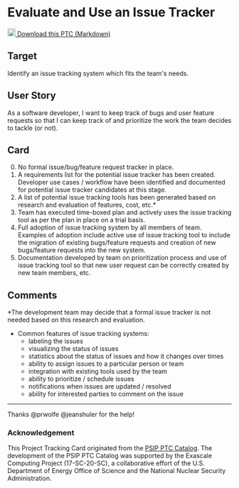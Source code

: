 [metadata:tags]:- "bssw-psip-ptc"
# Evaluate and Use an Issue Tracker

<a href='/ptc-catalog/catalog/EvaluateAndUseAnIssueTracker.md' download><img src='/ptc-catalog/assets/images/download.png' width='18'> Download this PTC (Markdown)</a>

## Target

Identify an issue tracking system which fits the team's needs.

## User Story

As a software developer, I want to keep track of bugs and user feature requests so that I can keep track of and prioritize the work the team decides to tackle (or not).

## Card

0. No formal issue/bug/feature request tracker in place.
1.  A requirements list for the potential issue tracker has been created. Developer use cases / workflow have been identified and documented for potential issue tracker candidates at this stage. 
2. A list of potential issue tracking tools has been generated based on research and evaluation of features, cost, etc.*
3. Team has executed time-boxed plan and actively uses the issue tracking tool as per the plan in place on a trial basis.
4. Full adoption of issue tracking system by all members of team. Examples of adoption include active use of issue tracking tool to include the migration of existing bugs/feature requests and creation of new bugs/feature requests into the new system. 
5. Documentation developed by team on prioritization process and use of issue tracking tool so that new user request can be correctly created by new team members, etc. 


## Comments

*The development team may decide that a formal issue tracker is not needed based on this research and evaluation.
- Common features of issue tracking systems: 
  - labeling the issues
  - visualizing the status of issues
  - statistics about the status of issues and how it changes over times
  - ability to assign issues to a particular person or team
  - integration with existing tools used by the team
  - ability to prioritize / schedule issues
  - notifications when issues are updated / resolved
  - ability for interested parties to comment on the issue

----

Thanks @prwolfe @jeanshuler for the help!


### Acknowledgement

This Project Tracking Card originated from the [PSIP PTC Catalog](https://bssw-psip.github.io/ptc-catalog/). The development of the PSIP PTC Catalog was supported by the Exascale Computing Project (17-SC-20-SC), a collaborative effort of the U.S. Department of Energy Office of Science and the National Nuclear Security Administration.
